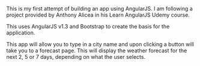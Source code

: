 This is my first attempt of building an app using AngularJS. I am following a project provided by Anthony Alicea in his Learn AngularJS Udemy course.

This uses AngularJS v1.3 and Bootstrap to create the basis for the application.

This app will allow you to type in a city name and upon clicking a button will take you to a forecast page. This will display the weather forecast for the next 2, 5 or 7 days, depending on what the user selects.
